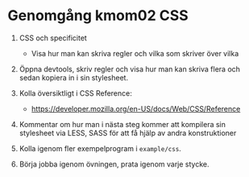 # Genomgång kmom02 CSS

1. CSS och specificitet
    * Visa hur man kan skriva regler och vilka som skriver över vilka

1. Öppna devtools, skriv regler och visa hur man kan skriva flera och sedan kopiera in i sin stylesheet.

1. Kolla översiktligt i CSS Reference:
    * https://developer.mozilla.org/en-US/docs/Web/CSS/Reference

1. Kommentar om hur man i nästa steg kommer att kompilera sin stylesheet via LESS, SASS för att få hjälp av andra konstruktioner


1. Kolla igenom fler exempelprogram i `example/css`.


1. Börja jobba igenom övningen, prata igenom varje stycke.





